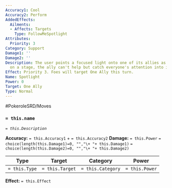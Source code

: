 ```yaml
---
Accuracy1: Cool
Accuracy2: Perform
AddedEffects:
  Ailments:
  - Affects: Targets
    Type: FollowMeSpotlight
Attributes:
  Priority: 3
Category: Support
Damage1: ''
Damage2: ''
Description: The user points a focused light onto one of its allies as if it were
  on a stage, the ally can't help but catch everyone's attention into itself.
Effect: Priority 3. Foes will target One Ally this turn.
Name: Spotlight
Power: 0
Target: One Ally
Type: Normal
---
```


#PokeroleSRD/Moves

### `= this.name` 
*`= this.Description`*

**Accuracy:** `= this.Accuracy1` + `= this.Accuracy2`
**Damage:** `= this.Power` `= choice(length(this.Damage1)=0, "","\+ "+ this.Damage1)` `= choice(length(this.Damage2)=0, "","\+ "+ this.Damage2)`

| Type          | Target          | Category          | Power          |
| ------------- | --------------- | ----------------  | -------------- |
| `= this.Type` | `= this.Target` | `= this.Category` | `= this.Power` | 

**Effect:** `= this.Effect`